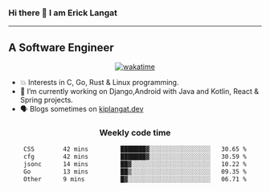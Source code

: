 ### Hi there 👋 I am Erick Langat
---
## A Software Engineer

<div align="center">
  
[![wakatime](https://wakatime.com/badge/user/55eadf42-c1c5-4930-b153-72952ac5ca5c.svg)](https://wakatime.com/@55eadf42-c1c5-4930-b153-72952ac5ca5c)

</div>

<!--
**elkiplangat/elkiplangat** is a ✨ _special_ ✨ repository because its `README.md` (this file) appears on your GitHub profile.

Here are some ideas to get you started:

- 🔭 I’m currently working on ...
- 🌱 I’m currently learning ...
- 👯 I’m looking to collaborate on ...
- 🤔 I’m looking for help with ...
- 💬 Ask me about ...
- 📫 How to reach me: ...
- 😄 Pronouns: ...
- ⚡ Fun fact: ...
-->
- 💥 Interests in C, Go, Rust & Linux programming. 
- 🔭 I’m currently working on Django,Android with Java and Kotlin, React & Spring projects.
-  🗣️ Blogs sometimes on [kiplangat.dev](https://kiplangat.dev)

<div align="center">
  <h3> Weekly code time </h3>

<!--START_SECTION:waka-->

```txt
CSS        42 mins         ███████▓░░░░░░░░░░░░░░░░░   30.65 %
cfg        42 mins         ███████▓░░░░░░░░░░░░░░░░░   30.59 %
jsonc      14 mins         ██▓░░░░░░░░░░░░░░░░░░░░░░   10.22 %
Go         13 mins         ██▒░░░░░░░░░░░░░░░░░░░░░░   09.35 %
Other      9 mins          █▓░░░░░░░░░░░░░░░░░░░░░░░   06.71 %
```

<!--END_SECTION:waka-->

</div>
